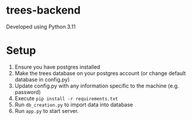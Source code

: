 # trees-backend
Developed using Python 3.11

# Setup
1. Ensure you have postgres installed 
2. Make the trees database on your postgres account (or change default database in config.py)
3. Update config.py with any information specific to the machine (e.g. password)
4. Execute `pip install -r requirements.txt`
3. Run `db_creation.py` to import data into database
4. Run `app.py` to start server.
